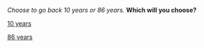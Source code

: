 *Choose to go back 10 years or 86 years.* **Which will you choose?**

[10 years](10-years.md)

[86 years](86-years.md)
